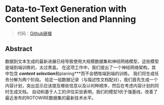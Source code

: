 # Data-to-Text Generation with Content Selection and Planning
>代码：[Github链接](https://github.com/ratishsp/data2text-plan-py)

## Abstract
数据到文本生成的最新进展已经导致使用大规模数据集和神经网络模型，这些模型是端到端训练的，太过黑盒。
在这项工作中，我们提出了一个神经网络架构，其中包含 ***content selection***和planing***而不会牺牲端到端的训练。
我们将生成任务分解为两个阶段。
给定一组数据记录（与描述性文档配对），我们首先生成一个内容计划，突出显示应该提及哪些信息以及以何种顺序，然后在考虑内容计划的同时生成文档。
自动和基于人工的评估实验表明，我们的模型1优于强基线，改善了最近发布的ROTOWIRE数据集的最新技术水平。

